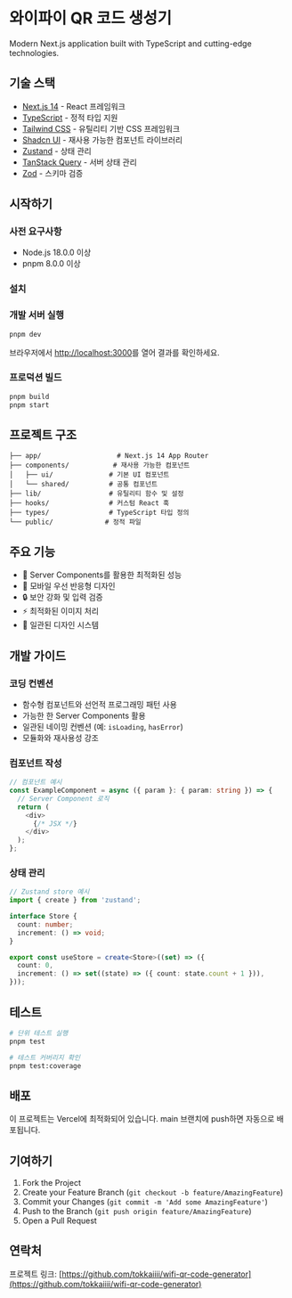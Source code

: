 # 와이파이 QR 코드 생성기

Modern Next.js application built with TypeScript and cutting-edge technologies.

## 기술 스택

- [Next.js 14](https://nextjs.org/) - React 프레임워크
- [TypeScript](https://www.typescriptlang.org/) - 정적 타입 지원
- [Tailwind CSS](https://tailwindcss.com/) - 유틸리티 기반 CSS 프레임워크
- [Shadcn UI](https://ui.shadcn.com/) - 재사용 가능한 컴포넌트 라이브러리
- [Zustand](https://zustand-demo.pmnd.rs/) - 상태 관리
- [TanStack Query](https://tanstack.com/query/latest) - 서버 상태 관리
- [Zod](https://zod.dev/) - 스키마 검증

## 시작하기

### 사전 요구사항

- Node.js 18.0.0 이상
- pnpm 8.0.0 이상

### 설치

### 개발 서버 실행

```bash
pnpm dev
```

브라우저에서 [http://localhost:3000](http://localhost:3000)를 열어 결과를 확인하세요.

### 프로덕션 빌드

```bash
pnpm build
pnpm start
```

## 프로젝트 구조

```
├── app/                   # Next.js 14 App Router
├── components/           # 재사용 가능한 컴포넌트
│   ├── ui/              # 기본 UI 컴포넌트
│   └── shared/          # 공통 컴포넌트
├── lib/                 # 유틸리티 함수 및 설정
├── hooks/               # 커스텀 React 훅
├── types/               # TypeScript 타입 정의
└── public/             # 정적 파일
```

## 주요 기능

- 🚀 Server Components를 활용한 최적화된 성능
- 📱 모바일 우선 반응형 디자인
- 🔒 보안 강화 및 입력 검증
- ⚡ 최적화된 이미지 처리
- 🎨 일관된 디자인 시스템

## 개발 가이드

### 코딩 컨벤션

- 함수형 컴포넌트와 선언적 프로그래밍 패턴 사용
- 가능한 한 Server Components 활용
- 일관된 네이밍 컨벤션 (예: `isLoading`, `hasError`)
- 모듈화와 재사용성 강조

### 컴포넌트 작성

```typescript
// 컴포넌트 예시
const ExampleComponent = async ({ param }: { param: string }) => {
  // Server Component 로직
  return (
    <div>
      {/* JSX */}
    </div>
  );
};
```

### 상태 관리

```typescript
// Zustand store 예시
import { create } from 'zustand';

interface Store {
  count: number;
  increment: () => void;
}

export const useStore = create<Store>((set) => ({
  count: 0,
  increment: () => set((state) => ({ count: state.count + 1 })),
}));
```

## 테스트

```bash
# 단위 테스트 실행
pnpm test

# 테스트 커버리지 확인
pnpm test:coverage
```

## 배포

이 프로젝트는 Vercel에 최적화되어 있습니다. main 브랜치에 push하면 자동으로 배포됩니다.

## 기여하기

1. Fork the Project
2. Create your Feature Branch (`git checkout -b feature/AmazingFeature`)
3. Commit your Changes (`git commit -m 'Add some AmazingFeature'`)
4. Push to the Branch (`git push origin feature/AmazingFeature`)
5. Open a Pull Request


## 연락처


프로젝트 링크: [https://github.com/tokkaiiii/wifi-qr-code-generator](https://github.com/tokkaiiii/wifi-qr-code-generator)

